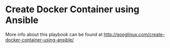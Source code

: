 # Create Docker Container using Ansible

More info about this playbook can be found at http://googlinux.com/create-docker-container-using-ansible/
